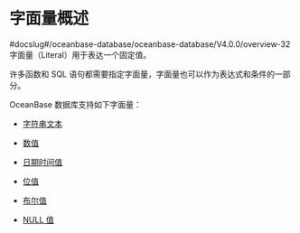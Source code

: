 字面量概述 
==========================
#docslug#/oceanbase-database/oceanbase-database/V4.0.0/overview-32
字面量（Literal）用于表达一个固定值。

许多函数和 SQL 语句都需要指定字面量，字面量也可以作为表达式和条件的一部分。

OceanBase 数据库支持如下字面量：

* [字符串文本](../400.literal/200.string-literal.md)

  

* [数值](../400.literal/300.numeric-value-1.md)

  

* [日期时间值](../400.literal/400.date-and-time.md)

  

* [位值](../400.literal/500.hexadecimal-numeric.md)

  

* [布尔值](../400.literal/600.boolean.md)

  

* [NULL 值](../../../../../300.developer-guide/500.common-errors-and-solutions-mysql/500.table-related-functions/300.Invalid-use-of-null-value.md)

  




